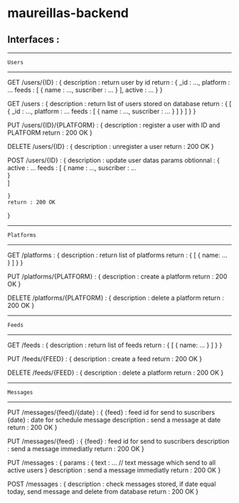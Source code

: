 # maureillas-backend

Interfaces : 
---------------


---------------
	Users
---------------

GET /users/{ID} : {
	description : return user by id
	return : {
		_id : ...,
		platform : ...
		feeds : [
			{
			  name : ...,
			  suscriber : ...
			}
		],
		active : ...
	}
}

GET /users : {
	description : return list of users stored on database
	return : {
		[
			{
				_id : ...,
				platform : ...
				feeds : [
				  {
					name : ...,
					suscriber : ...
				  }
				]
			}
		]
	}
}

PUT /users/{ID}/{PLATFORM} : {
	description : register a user with ID and PLATFORM
	return : 200 OK
}

DELETE /users/{ID} : {
	description : unregister a user
	return : 200 OK
}

POST /users/{ID} : {
	description : update user datas
	params obtionnal : {
		active : ...
		feeds : [
			{
			  name : ...,
			  suscriber : ...	
			}		
		]

	}
	return : 200 OK
}

---------------
	Platforms
---------------

GET /platforms : {
	description : return list of platforms
	return : {
		[
			{
				name: ...
			}
		]
	}
}

PUT /platforms/{PLATFORM} : {
	description : create a platform
	return : 200 OK
}

DELETE /platforms/{PLATFORM} : {
	description : delete a platform
	return : 200 OK	
}

---------------
	Feeds
---------------

GET /feeds : {
	description : return list of feeds
	return : {
		[
			{
				name: ...
			}
		]
	}
}

PUT /feeds/{FEED} : {
	description : create a feed
	return : 200 OK
}

DELETE /feeds/{FEED} : {
	description : delete a platform
	return : 200 OK	
}


---------------
	Messages
---------------


PUT /messages/{feed}/{date} : {
	{feed} : feed id for send to suscribers
	{date} : date for schedule message
	description : send a message at date
	return : 200 OK
}

PUT /messages/{feed} : {
	{feed} : feed id for send to suscribers
	description : send a message immediatly
	return : 200 OK
}

PUT /messages : {
	params : {
		text : ... // text message which send to all active users
	}
	description : send a message immediatly
	return : 200 OK
}

POST /messages : {
	description : check messages stored, if date equal today, send message and delete from database
	return : 200 OK
}

